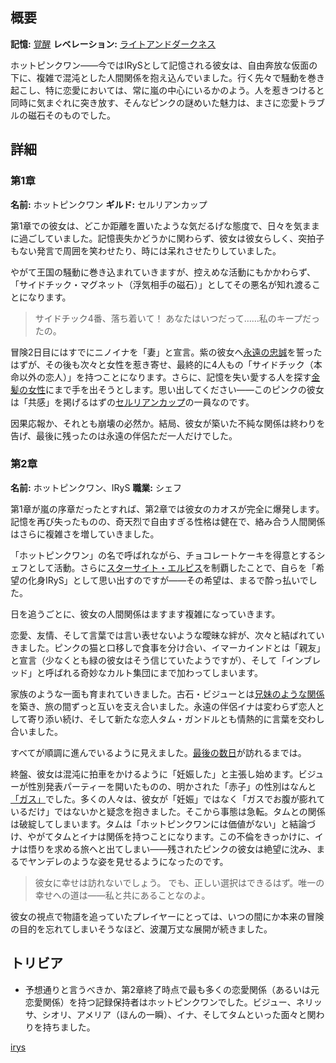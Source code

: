 <!-- title: ホットピンクワン -->
<!-- quote: あなたはいつだって、私の保険だったの。 -->
<!-- chapters: -1 -->
<!-- images: (ホットピンクワンの第1章プロフィール), (啓示を発動するホットピンクワン), ("Start Again" のホットピンクワン), (ホットピンクワンの第2章プロフィール #1), (ホットピンクワンの第2章プロフィール #2), (リコレクション - IRyS), (第2章エンディングのIRyS) -->
<!-- model: false -->

## 概要

**記憶:** [覚醒](https://youtu.be/5uaWaQg4pnM)
**レベレーション:** [ライトアンドダークネス](#entry:light-and-darkness-entry)

ホットピンクワン――今ではIRySとして記憶される彼女は、自由奔放な仮面の下に、複雑で混沌とした人間関係を抱え込んでいました。行く先々で騒動を巻き起こし、特に恋愛においては、常に嵐の中心にいるかのよう。人を惹きつけると同時に気まぐれに突き放す、そんなピンクの謎めいた魅力は、まさに恋愛トラブルの磁石そのものでした。

## 詳細

### 第1章

**名前:** ホットピンクワン
**ギルド:** セルリアンカップ

第1章での彼女は、どこか距離を置いたような気だるげな態度で、日々を気ままに過ごしていました。記憶喪失かどうかに関わらず、彼女は彼女らしく、突拍子もない発言で周囲を笑わせたり、時には呆れさせたりしていました。

やがて王国の騒動に巻き込まれていきますが、控えめな活動にもかかわらず、「サイドチック・マグネット（浮気相手の磁石）」としてその悪名が知れ渡ることになります。

> サイドチック4番、落ち着いて！
> あなたはいつだって……私のキープだったの。

冒険2日目にはすでにニノイナを「妻」と宣言。紫の彼女へ[永遠の忠誠](https://www.youtube.com/live/f8W426VZTb8?t=9715)を誓ったはずが、その後も次々と女性を惹き寄せ、最終的に4人もの「サイドチック（本命以外の恋人）」を持つことになります。さらに、記憶を失い愛する人を探す[金髪の女性](https://www.youtube.com/live/pH9lSCrTVMY?feature=shared&t=1792)にまで手を出そうとします。思い出してください――このピンクの彼女は「共感」を掲げるはずの[セルリアンカップ](#entry:guilds-entry)の一員なのです。

因果応報か、それとも崩壊の必然か。結局、彼女が築いた不純な関係は終わりを告げ、最後に残ったのは永遠の伴侶ただ一人だけでした。

### 第2章

**名前:** ホットピンクワン、IRyS
**職業:** シェフ

第1章が嵐の序章だったとすれば、第2章では彼女のカオスが完全に爆発します。記憶を再び失ったものの、奇天烈で自由すぎる性格は健在で、絡み合う人間関係はさらに複雑さを増していきました。

「ホットピンクワン」の名で呼ばれながら、チョコレートケーキを得意とするシェフとして活動。さらに[スターサイト・エルピス](#entry:star-site-elpis-entry)を制覇したことで、自らを「希望の化身IRyS」として思い出すのですが――その希望は、まるで酔っ払いでした。

日を追うごとに、彼女の人間関係はますます複雑になっていきます。

恋愛、友情、そして言葉では言い表せないような曖昧な絆が、次々と結ばれていきました。ピンクの猫と口移しで食事を分け合い、イマーカインドとは「親友」と宣言（少なくとも緑の彼女はそう信じていたようですが）、そして「インブレッド」と呼ばれる奇妙なカルト集団にまで加わってしまいます。

家族のような一面も育まれていきました。古石・ビジューとは[兄妹のような関係](https://www.youtube.com/live/EKjcWfEGsB0?si=s8GiS__Q7mOaFuB_&t=436)を築き、旅の間ずっと互いを支え合いました。永遠の伴侶イナは変わらず恋人として寄り添い続け、そして新たな恋人タム・ガンドルとも情熱的に言葉を交わし合いました。

すべてが順調に進んでいるように見えました。[最後の数日](#entry:hot-pink-one-collapse-entry)が訪れるまでは。

終盤、彼女は混沌に拍車をかけるように「妊娠した」と主張し始めます。ビジューが性別発表パーティーを開いたものの、明かされた「赤子」の性別はなんと[「ガス」](https://www.youtube.com/live/os9TbwMUcbk?t=5739)でした。多くの人々は、彼女が「妊娠」ではなく「ガスでお腹が膨れているだけ」ではないかと疑念を抱きました。そこから事態は急転。タムとの関係は破綻してしまいます。タムは「ホットピンクワンには価値がない」と結論づけ、やがてタムとイナは関係を持つことになります。この不倫をきっかけに、イナは悟りを求める旅へと出てしまい――残されたピンクの彼女は絶望に沈み、まるでヤンデレのような姿を見せるようになったのです。

> 彼女に幸せは訪れないでしょう。
> でも、正しい選択はできるはず。唯一の幸せへの道は――私と共にあることなのよ。

彼女の視点で物語を追っていたプレイヤーにとっては、いつの間にか本来の冒険の目的を忘れてしまいそうなほど、波瀾万丈な展開が続きました。

## トリビア

- 予想通りと言うべきか、第2章終了時点で最も多くの恋愛関係（あるいは元恋愛関係）を持つ記録保持者はホットピンクワンでした。ビジュー、ネリッサ、シオリ、アメリア（ほんの一瞬）、イナ、そしてタムといった面々と関わりを持ちました。

[irys](#easter:easter-irys)
